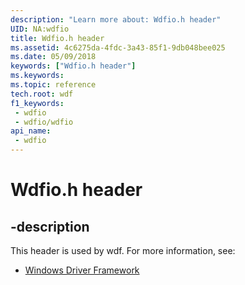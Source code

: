 ```yaml
---
description: "Learn more about: Wdfio.h header"
UID: NA:wdfio
title: Wdfio.h header
ms.assetid: 4c6275da-4fdc-3a43-85f1-9db048bee025
ms.date: 05/09/2018
keywords: ["Wdfio.h header"]
ms.keywords: 
ms.topic: reference
tech.root: wdf
f1_keywords:
 - wdfio
 - wdfio/wdfio
api_name:
 - wdfio
---
```


# Wdfio.h header


## -description

This header is used by wdf. For more information, see:

- [Windows Driver Framework](../_wdf/index.md)

